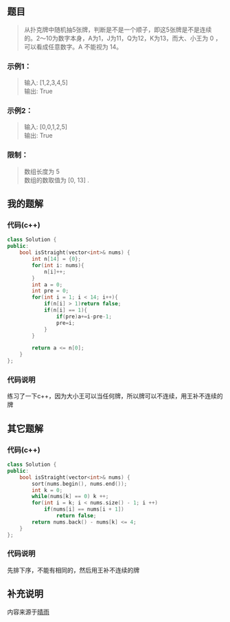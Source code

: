 ## 题目
> 从扑克牌中随机抽5张牌，判断是不是一个顺子，即这5张牌是不是连续的。2～10为数字本身，A为1，J为11，Q为12，K为13，而大、小王为 0 ，可以看成任意数字。A 不能视为 14。
### 示例1：
> 输入: [1,2,3,4,5]  
> 输出: True  
### 示例2：
> 输入: [0,0,1,2,5]  
> 输出: True  
### 限制：
> 数组长度为 5   
> 数组的数取值为 [0, 13] .  
## 我的题解
### 代码(c++)
```cpp
class Solution {
public:
    bool isStraight(vector<int>& nums) {
        int n[14] = {0};
        for(int i: nums){
            n[i]++;
        }
        int a = 0;
        int pre = 0;
        for(int i = 1; i < 14; i++){
            if(n[i] > 1)return false;
            if(n[i] == 1){
                if(pre)a+=i-pre-1;
                pre=i;
            }
        }

        return a <= n[0];
    }
};
```
### 代码说明
练习了一下c++，因为大小王可以当任何牌，所以牌可以不连续，用王补不连续的牌
## 其它题解
### 代码(c++)
```cpp
class Solution {
public:
    bool isStraight(vector<int>& nums) {
        sort(nums.begin(), nums.end());
        int k = 0;
        while(nums[k] == 0) k ++;
        for(int i = k; i < nums.size() - 1; i ++)
            if(nums[i] == nums[i + 1])
                return false;
        return nums.back() - nums[k] <= 4;
    }
};
```
### 代码说明
先排下序，不能有相同的，然后用王补不连续的牌
## 补充说明
内容来源于[晴雨](http://proprogrammar.com/article/834)
